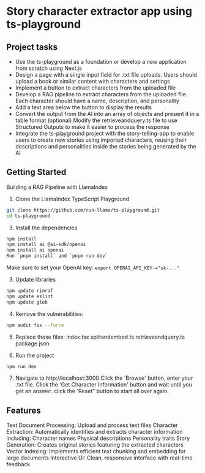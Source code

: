 # Story character extractor app using ts-playground 

## Project tasks

- Use the ts-playground as a foundation or develop a new application from scratch using Next.js
- Design a page with a single input field for .txt file uploads. Users should upload a book or similar content with characters and settings
- Implement a button to extract characters from the uploaded file
- Develop a RAG pipeline to extract characters from the uploaded file. Each character should have a name, description, and personality
- Add a text area below the button to display the results
- Convert the output from the AI into an array of objects and present it in a table format
(optional) Modify the retrieveandquery.ts file to use Structured Outputs to make it easier to process the response
- Integrate the ts-playground project with the story-telling-app to enable users to create new stories using imported characters, reusing their descriptions and personalities inside the stories being generated by the AI

## Getting Started

Building a RAG Pipeline with LlamaIndex
1. Clone the LlamaIndex TypeScript Playground
```bash
git clone https://github.com/run-llama/ts-playground.git
cd ts-playground
```
3. Install the dependencies
```bash
npm install
npm install ai @ai-sdk/openai
npm install ai openai
Run `pnpm install` and `pnpm run dev`
```
Make sure to set your OpenAI key: `export OPENAI_API_KEY-="sk-..."`

3. Update libraries
```bash
npm update rimraf
npm update eslint
npm update glob
```
4. Remove the vulnerabilities:
```bash
npm audit fix --force
```
5. Replace these files:
index.tsx
splitandembed.ts
retrieveandquery.ts
package.json

6. Run the project
```bash
npm run dev
```
7. Navigate to http://localhost:3000
Click the 'Browse' button, enter your .txt file.
Click the 'Get Character Information' button and wait until you get an answer.
click the 'Reset" button to start all over again.

## Features

Text Document Processing: Upload and process text files
Character Extraction: Automatically identifies and extracts character information including:
	Character names
	Physical descriptions
	Personality traits
Story Generation: Creates original stories featuring the extracted characters
Vector Indexing: Implements efficient text chunking and embedding for large documents
Interactive UI: Clean, responsive interface with real-time feedback



